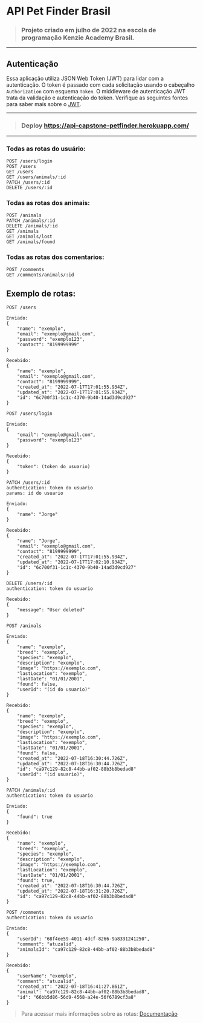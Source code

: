 # API Pet Finder Brasil

> ### Projeto criado em julho de 2022 na escola de programação Kenzie Academy Brasil.
----------
## Autenticação

Essa aplicação utiliza JSON Web Token (JWT) para lidar com a autenticação. O token é passado com cada solicitação usando o cabeçalho `Authorization` com esquema `Token`. O middleware de autenticação JWT trata da validação e autenticação do token. Verifique as seguintes fontes para saber mais sobre o [JWT](https://www.npmjs.com/package/jsonwebtoken).

----------
> ### Deploy https://api-capstone-petfinder.herokuapp.com/
----------

### Todas as rotas do usuário:
    POST /users/login
    POST /users
    GET /users
    GET /users/animals/:id
    PATCH /users/:id
    DELETE /users/:id
### Todas as rotas dos animais:
    POST /animals
    PATCH /animals/:id
    DELETE /animals/:id
    GET /animals
    GET /animals/lost
    GET /animals/found
### Todas as rotas dos comentarios:
    POST /comments
    GET /comments/animals/:id
## Exemplo de rotas:
```
POST /users

Enviado:
{
	"name": "exemplo",
	"email": "exemplo@gmail.com",
	"password": "exemplo123",
	"contact": "8199999999"
}

Recebido:
{
	"name": "exemplo",
	"email": "exemplo@gmail.com",
	"contact": "8199999999",
	"created_at": "2022-07-17T17:01:55.934Z",
	"updated_at": "2022-07-17T17:01:55.934Z",
	"id": "6c700f31-1c1c-4370-9b40-14ad3d9cd927"
}
```
```
POST /users/login

Enviado:
{
	"email": "exemplo@gmail.com",
	"password": "exemplo123"
}

Recebido: 
{
    "token": (token do usuario)
}
```
```
PATCH /users/:id
authentication: token do usuario
params: id do usuario

Enviado:
{
	"name": "Jorge"
}

Recebido: 
{
	"name": "Jorge",
	"email": "exemplo@gmail.com",
	"contact": "8199999999",
	"created_at": "2022-07-17T17:01:55.934Z",
	"updated_at": "2022-07-17T17:02:10.934Z",
	"id": "6c700f31-1c1c-4370-9b40-14ad3d9cd927"
}
```
```
DELETE /users/:id
authentication: token do usuario

Recebido: 
{
	"message": "User deleted"
}
```
```
POST /animals

Enviado:
{
	"name": "exemplo",
	"breed": "exemplo",
	"species": "exemplo",
	"description": "exemplo",
	"image": "https://exemplo.com",
	"lastLocation": "exemplo",
	"lastDate": "01/01/2001",
	"found": false,
	"userId": "(id do usuario)"
}

Recebido: 
{
	"name": "exemplo",
	"breed": "exemplo",
	"species": "exemplo",
	"description": "exemplo",
	"image": "https://exemplo.com",
	"lastLocation": "exemplo",
	"lastDate": "01/01/2001",
	"found": false,
	"created_at": "2022-07-18T16:30:44.726Z",
	"updated_at": "2022-07-18T16:30:44.726Z",
	"id": "ca97c129-82c8-44bb-af02-88b3b8bedad8"
	"userId": "(id usuario)",
}
```
```
PATCH /animals/:id
authentication: token do usuario

Enviado:
{
	"found": true
}

Recebido: 
{
	"name": "exemplo",
	"breed": "exemplo",
	"species": "exemplo",
	"description": "exemplo",
	"image": "https://exemplo.com",
	"lastLocation": "exemplo",
	"lastDate": "01/01/2001",
	"found": true,
	"created_at": "2022-07-18T16:30:44.726Z",
	"updated_at": "2022-07-18T16:31:20.726Z",
	"id": "ca97c129-82c8-44bb-af02-88b3b8bedad8"
}
```
```
POST /comments
authentication: token do usuario

Enviado:
{
	"userId": "68f4ee59-4011-4dcf-8266-9a8331241250",
	"comment": "atuzalid",
	"animalsId": "ca97c129-82c8-44bb-af02-88b3b8bedad8"
}

Recebido: 
{
	"userName": "exemplo",
	"comment": "atuzalid",
	"created_at": "2022-07-18T16:41:27.861Z",
	"animal": "ca97c129-82c8-44bb-af02-88b3b8bedad8",
	"id": "66bb5d86-56d9-4568-a24e-56f6789cf3a8"
}
```
>Para acessar mais informações sobre as rotas: [Documentação](https://api-capstone-petfinder.herokuapp.com/docs/)
    
